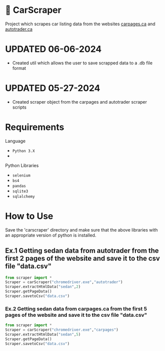 # 🚗 CarScraper
 Project which scrapes car listing data from the websites [carpages.ca](https://carpages.ca/) and
 [autotrader.ca](https://www.autotrader.ca/)

# UPDATED 06-06-2024
* Created util which allows the user to save scrapped data to a .db file format
 
# UPDATED 05-27-2024
* Created scraper object from the carpages and autotrader scraper scripts

# Requirements
Language

* `Python 3.X`
* 
Python Libraries
* `selenium`
* `bs4`
* `pandas`
* `sqlite3`
* `sqlalchemy`

# How to Use

Save the 'carscraper' directory and make sure that the above libraries with an appropriate version of python is installed.

## Ex.1 Getting sedan data from autotrader from the first 2 pages of the website and save it to the csv file "data.csv"
```python
from scraper import *
Scraper = carScraper("chromedriver.exe","autotrader")
Scraper.extractHtmlData("sedan",2)
Scraper.getPageData()
Scraper.savetoCsv("data.csv")
```

### Ex.2 Getting sedan data from carpages.ca from the first 5 pages of the website and save it to the csv file "data.csv"
```python
from scraper import *
Scraper = carScraper("chromedriver.exe","carpages")
Scraper.extractHtmlData("sedan",5)
Scraper.getPageData()
Scraper.savetoCsv("data.csv")
```
